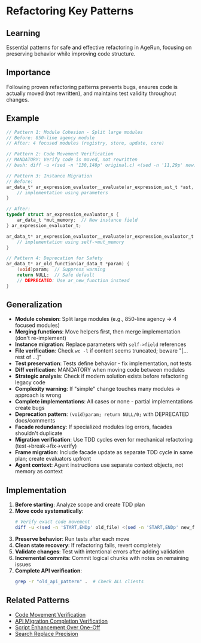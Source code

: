 # Refactoring Key Patterns

## Learning
Essential patterns for safe and effective refactoring in AgeRun, focusing on preserving behavior while improving code structure.

## Importance
Following proven refactoring patterns prevents bugs, ensures code is actually moved (not rewritten), and maintains test validity throughout changes.

## Example
```c
// Pattern 1: Module Cohesion - Split large modules
// Before: 850-line agency module
// After: 4 focused modules (registry, store, update, core)

// Pattern 2: Code Movement Verification
// MANDATORY: Verify code is moved, not rewritten
// bash: diff -u <(sed -n '130,148p' original.c) <(sed -n '11,29p' new.c)

// Pattern 3: Instance Migration
// Before:
ar_data_t* ar_expression_evaluator__evaluate(ar_expression_ast_t *ast, ar_data_t *memory) {
    // implementation using parameters
}

// After:
typedef struct ar_expression_evaluator_s {
    ar_data_t *mut_memory;  // Now instance field
} ar_expression_evaluator_t;

ar_data_t* ar_expression_evaluator__evaluate(ar_expression_evaluator_t *self, ar_expression_ast_t *ast) {
    // implementation using self->mut_memory
}

// Pattern 4: Deprecation for Safety
ar_data_t* ar_old_function(ar_data_t *param) {
    (void)param;  // Suppress warning
    return NULL;  // Safe default
    // DEPRECATED: Use ar_new_function instead
}
```

## Generalization
- **Module cohesion**: Split large modules (e.g., 850-line agency → 4 focused modules)
- **Merging functions**: Move helpers first, then merge implementation (don't re-implement)
- **Instance migration**: Replace parameters with `self->field` references
- **File verification**: Check `wc -l` if content seems truncated; beware "[... rest of ...]"
- **Test preservation**: Tests define behavior - fix implementation, not tests
- **Diff verification**: MANDATORY when moving code between modules
- **Strategic analysis**: Check if modern solution exists before refactoring legacy code
- **Complexity warning**: If "simple" change touches many modules → approach is wrong
- **Complete implementations**: All cases or none - partial implementations create bugs
- **Deprecation pattern**: `(void)param; return NULL/0;` with DEPRECATED docs/comments
- **Facade redundancy**: If specialized modules log errors, facades shouldn't duplicate
- **Migration verification**: Use TDD cycles even for mechanical refactoring (test→break→fix→verify)
- **Frame migration**: Include facade update as separate TDD cycle in same plan; create evaluators upfront
- **Agent context**: Agent instructions use separate context objects, not memory as context

## Implementation
1. **Before starting**: Analyze scope and create TDD plan
2. **Move code systematically**:
   ```bash
   # Verify exact code movement
   diff -u <(sed -n 'START,ENDp' old_file) <(sed -n 'START,ENDp' new_file)
   ```
3. **Preserve behavior**: Run tests after each move
4. **Clean state recovery**: If refactoring fails, revert completely
5. **Validate changes**: Test with intentional errors after adding validation
6. **Incremental commits**: Commit logical chunks with notes on remaining issues
7. **Complete API verification**: 
   ```bash
   grep -r "old_api_pattern" .  # Check ALL clients
   ```

## Related Patterns
- [Code Movement Verification](code-movement-verification.md)
- [API Migration Completion Verification](api-migration-completion-verification.md)
- [Script Enhancement Over One-Off](script-enhancement-over-one-off.md)
- [Search Replace Precision](search-replace-precision.md)